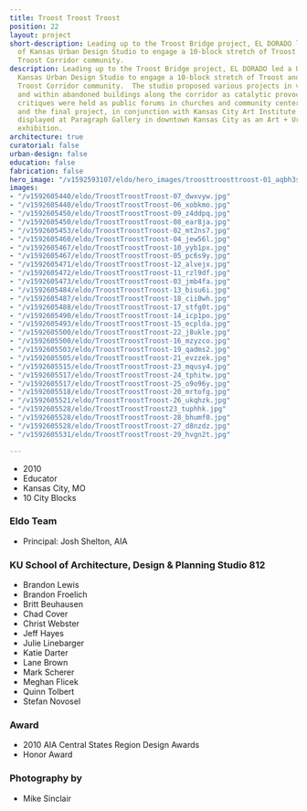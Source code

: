 ```yaml
---
title: Troost Troost Troost
position: 22
layout: project
short-description: Leading up to the Troost Bridge project, EL DORADO led a University
  of Kansas Urban Design Studio to engage a 10-block stretch of Troost and the surrounding
  Troost Corridor community.
description: Leading up to the Troost Bridge project, EL DORADO led a University of
  Kansas Urban Design Studio to engage a 10-block stretch of Troost and the surrounding
  Troost Corridor community.  The studio proposed various projects in vacant lots
  and within abandoned buildings along the corridor as catalytic provocations. Design
  critiques were held as public forums in churches and community centers near Troost,
  and the final project, in conjunction with Kansas City Art Institute Students, was
  displayed at Paragraph Gallery in downtown Kansas City as an Art + Urban design
  exhibition.
architecture: true
curatorial: false
urban-design: false
education: false
fabrication: false
hero_image: "/v1592593107/eldo/hero_images/troosttroosttroost-01_aqbh3s.jpg"
images:
- "/v1592605440/eldo/TroostTroostTroost-07_dwxvyw.jpg"
- "/v1592605440/eldo/TroostTroostTroost-06_xobkmo.jpg"
- "/v1592605450/eldo/TroostTroostTroost-09_z4ddpq.jpg"
- "/v1592605450/eldo/TroostTroostTroost-08_ear8ja.jpg"
- "/v1592605453/eldo/TroostTroostTroost-02_mt2ns7.jpg"
- "/v1592605460/eldo/TroostTroostTroost-04_jew56l.jpg"
- "/v1592605467/eldo/TroostTroostTroost-10_yyb1px.jpg"
- "/v1592605467/eldo/TroostTroostTroost-05_pc6s9y.jpg"
- "/v1592605471/eldo/TroostTroostTroost-12_alvejx.jpg"
- "/v1592605472/eldo/TroostTroostTroost-11_rzl9df.jpg"
- "/v1592605473/eldo/TroostTroostTroost-03_jmb4fa.jpg"
- "/v1592605484/eldo/TroostTroostTroost-13_bisu6i.jpg"
- "/v1592605487/eldo/TroostTroostTroost-18_cii0wh.jpg"
- "/v1592605488/eldo/TroostTroostTroost-17_stfg0t.jpg"
- "/v1592605490/eldo/TroostTroostTroost-14_icp1po.jpg"
- "/v1592605493/eldo/TroostTroostTroost-15_ecplda.jpg"
- "/v1592605500/eldo/TroostTroostTroost-22_j8ukle.jpg"
- "/v1592605500/eldo/TroostTroostTroost-16_mzyzco.jpg"
- "/v1592605503/eldo/TroostTroostTroost-19_qadms2.jpg"
- "/v1592605505/eldo/TroostTroostTroost-21_evzzek.jpg"
- "/v1592605515/eldo/TroostTroostTroost-23_mqusy4.jpg"
- "/v1592605517/eldo/TroostTroostTroost-24_tphitw.jpg"
- "/v1592605517/eldo/TroostTroostTroost-25_o9o96y.jpg"
- "/v1592605518/eldo/TroostTroostTroost-20_mrtofg.jpg"
- "/v1592605521/eldo/TroostTroostTroost-26_ukqhzk.jpg"
- "/v1592605528/eldo/TroostTroostTroost23_tuphhk.jpg"
- "/v1592605528/eldo/TroostTroostTroost-28_bhumf0.jpg"
- "/v1592605528/eldo/TroostTroostTroost-27_d8nzdz.jpg"
- "/v1592605531/eldo/TroostTroostTroost-29_hvgn2t.jpg"

---
```

- 2010
- Educator
- Kansas City, MO
- 10 City Blocks

### Eldo Team
- Principal: Josh Shelton, AIA

### KU School of Architecture, Design & Planning Studio 812
- Brandon Lewis
- Brandon Froelich
- Britt Beuhausen
- Chad Cover
- Christ Webster
- Jeff Hayes
- Julie Linebarger
- Katie Darter
- Lane Brown
- Mark Scherer
- Meghan Flicek
- Quinn Tolbert
- Stefan Novosel

### Award
- 2010 AIA Central States Region Design Awards 
- Honor Award

### Photography by
- Mike Sinclair